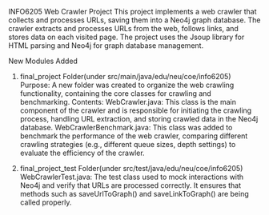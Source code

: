 INFO6205 Web Crawler Project
This project implements a web crawler that collects and processes URLs, saving them into a Neo4j graph database. The crawler extracts and processes URLs from the web, follows links, and stores data on each visited page. The project uses the Jsoup library for HTML parsing and Neo4j for graph database management. 

New Modules Added

1. final_project Folder(under src/main/java/edu/neu/coe/info6205)
Purpose: A new folder was created to organize the web crawling functionality, containing the core classes for crawling and benchmarking.
Contents:
WebCrawler.java: This class is the main component of the crawler and is responsible for initiating the crawling process, handling URL extraction, and storing crawled data in the Neo4j database.
WebCrawlerBenchmark.java: This class was added to benchmark the performance of the web crawler, comparing different crawling strategies (e.g., different queue sizes, depth settings) to evaluate the efficiency of the crawler.

2. final_project_test Folder(under src/test/java/edu/neu/coe/info6205)
WebCrawlerTest.java: The test class used to mock interactions with Neo4j and verify that URLs are processed correctly. It ensures that methods such as saveUrlToGraph() and saveLinkToGraph() are being called properly.
